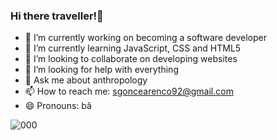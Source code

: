 ### Hi there traveller!👋


- 🔭 I’m currently working on becoming a software developer
- 🌱 I’m currently learning JavaScript, CSS and HTML5
- 👯 I’m looking to collaborate on developing websites
- 🤔 I’m looking for help with everything
- 💬 Ask me about anthropology
- 📫 How to reach me: sgoncearenco92@gmail.com
- 😄 Pronouns: bă

![000](https://user-images.githubusercontent.com/77987225/105854331-b04ac280-5fde-11eb-9d34-271b2559709c.PNG)

